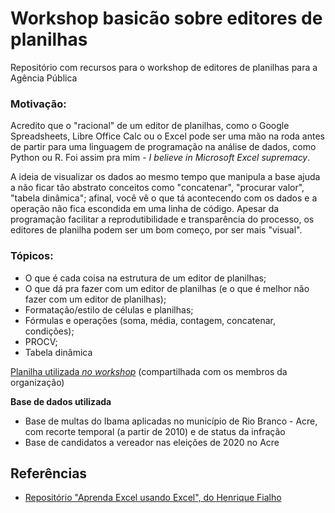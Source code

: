 # Workshop basicão sobre editores de planilhas
Repositório com recursos para o workshop de editores de planilhas para a Agência Pública

### Motivação: 
Acredito que o "racional" de um editor de planilhas, como o Google Spreadsheets, Libre Office Calc ou o Excel pode ser uma mão na roda antes de partir para uma linguagem de programação na análise de dados, como Python ou R. Foi assim pra mim - *I believe in Microsoft Excel supremacy*.

A ideia de visualizar os dados ao mesmo tempo que manipula a base ajuda a não ficar tão abstrato conceitos como "concatenar", "procurar valor", "tabela dinâmica"; afinal, você vê o que tá acontecendo com os dados e a operação não fica escondida em uma linha de código. Apesar da programação facilitar a reprodutibilidade e transparência do processo, os editores de planilha podem ser um bom começo, por ser mais "visual".

### Tópicos:
* O que é cada coisa na estrutura de um editor de planilhas;
* O que dá pra fazer com um editor de planilhas (e o que é melhor não fazer com um editor de planilhas);
* Formatação/estilo de células e planilhas;
* Fórmulas e operações (soma, média, contagem, concatenar, condições);
* PROCV;
* Tabela dinâmica

[Planilha utilizada *no workshop*](https://docs.google.com/spreadsheets/d/11xuBqaRQTX_k9bKkXBDGThr0Q2qXSL0JrlzLwxWrLMY/edit?usp=sharing) (compartilhada com os membros da organização)

**Base de dados utilizada**
* Base de multas do Ibama aplicadas no município de Rio Branco - Acre, com recorte temporal (a partir de 2010) e de status da infração
* Base de candidatos a vereador nas eleições de 2020 no Acre

## **Referências**
* [Repositório "Aprenda Excel usando Excel", do Henrique Fialho](https://github.com/henriquefb/AprendaExcelUsandoExcel)
